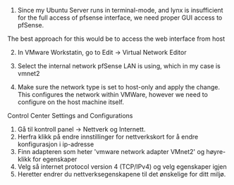 1. Since my Ubuntu Server runs in terminal-mode, and lynx is insufficient for the full access of pfsense interface, we need proper GUI access to pfSense.

The best approach for this would be to access the web interface from host

2. In VMware Workstatin, go to Edit -> Virtual Network Editor

3. Select the internal network pfSense LAN is using, which in my case is vmnet2

4. Make sure the network type is set to host-only and apply the change. This configures the network within VMWare, however we need to configure on the host machine itself.


Control Center Settings and Configurations
1. Gå til kontroll panel -> Nettverk og Internett.
2. Herfra klikk på endre innstillinger for nettverkskort for å endre konfigurasjon i ip-adresse
3. Finn adapteren som heter 'vmware network adapter VMnet2' og høyre-klikk for egenskaper
4. Velg så internet protocol version 4 (TCP/IPv4) og velg egenskaper igjen
5. Heretter endrer du nettverksegenskapene til det ønskelige for ditt miljø.

